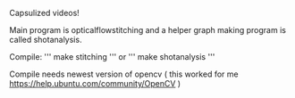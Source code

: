Capsulized videos!

Main program is opticalflowstitching and a helper graph making program
is called shotanalysis.

Compile:
'''
make stitching
'''
or
'''
make shotanalysis
'''

Compile needs newest version of opencv ( this worked for me
https://help.ubuntu.com/community/OpenCV )
